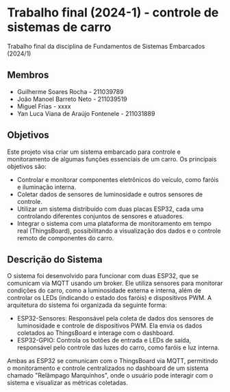 # Trabalho final (2024-1) - controle de sistemas de carro

Trabalho final da disciplina de Fundamentos de Sistemas Embarcados (2024/1)

## Membros

- Guilherme Soares Rocha - 211039789
- João Manoel Barreto Neto - 211039519
- Miguel Frias - xxxx
- Yan Luca Viana de Araújo Fontenele - 211031889

## Objetivos

Este projeto visa criar um sistema embarcado para controle e monitoramento de algumas funções essenciais de um carro. Os principais objetivos são:

- Controlar e monitorar componentes eletrônicos do veículo, como faróis e iluminação interna.
- Coletar dados de sensores de luminosidade e outros sensores de controle.
- Utilizar um sistema distribuído com duas placas ESP32, cada uma controlando diferentes conjuntos de sensores e atuadores.
- Integrar o sistema com uma plataforma de monitoramento em tempo real (ThingsBoard), possibilitando a visualização dos dados e o controle remoto de componentes do carro.

## Descrição do Sistema
O sistema foi desenvolvido para funcionar com duas ESP32, que se comunicam via MQTT usando um broker. Ele utiliza sensores para monitorar condições do carro, como a luminosidade externa e interna, além de controlar os LEDs (indicando o estado dos faróis) e dispositivos PWM. A arquitetura do sistema foi organizada da seguinte forma:

- ESP32-Sensores: Responsável pela coleta de dados dos sensores de luminosidade e controle de dispositivos PWM. Ela envia os dados coletados ao ThingsBoard e interage com o dashboard.
- ESP32-GPIO: Controla os botões de entrada e LEDs de saída, responsável pelo controle das luzes do carro, como faróis e luz interna.

Ambas as ESP32 se comunicam com o ThingsBoard via MQTT, permitindo o monitoramento e controle centralizados no dashboard de um sistema chamado "Relâmpago Marquinhos", onde o usuário pode interagir com o sistema e visualizar as métricas coletadas.
